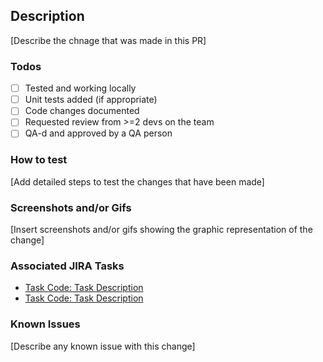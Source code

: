 ## Description
[Describe the chnage that was made in this PR]

### Todos
 - [ ] Tested and working locally
 - [ ] Unit tests added (if appropriate)
 - [ ] Code changes documented
 - [ ] Requested review from >=2 devs on the team
 - [ ] QA-d and approved by a QA person

### How to test
[Add detailed steps to test the changes that have been made]

### Screenshots and/or Gifs
[Insert screenshots and/or gifs showing the graphic representation of the change]

### Associated JIRA Tasks
- [Task Code: Task Description](http://jira_task_link.com)
- [Task Code: Task Description](http://jira_task_link.com)

### Known Issues
[Describe any known issue with this change]

